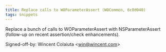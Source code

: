 ```yaml
---
title: Replace calls to WOParameterAssert (WOCommon, 6c0d040)
tags: snippets
---
```


Replace a bunch of calls to WOParameterAssert with NSParameterAssert (follow-up on recent assertion/check enhancements).

Signed-off-by: Wincent Colaiuta &lt;win@wincent.com&gt;

